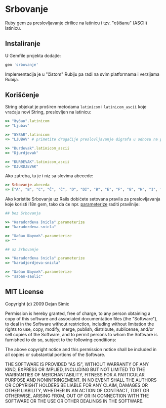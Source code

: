 Srbovanje
=========

Ruby gem za preslovljavanje ćirilice na latinicu i tzv. "ošišanu" (ASCII) latinicu.

## Instaliranje

U Gemfile projekta dodajte:

```ruby
gem 'srbovanje'
```

Implementacija je u "čistom" Rubiju pa radi na svim platformama i verzijama Rubija.

## Korišćenje

String objekat je proširen metodama `latinicom` i `latinicom_ascii` koje vraćaju novi String, preslovljen na latinicu:

```ruby
>> "Љубав".latinicom
=> "Ljubav"

>> "ЉУБАВ".latinicom
=> "LJUBAV" # primetite drugačije preslovljavanje digrafa u odnosu na prethodni primer: "LjUBAV" bi bilo pogrešno

>> "Đurđevak".latinicom_ascii
=> "Djurdjevak"

>> "ĐURĐEVAK".latinicom_ascii
=> "DJURDJEVAK"
```

Ako zatreba, tu je i niz sa slovima abecede:

```ruby
>> Srbovanje.abeceda
=> ["A", "B", "C", "Č", "Ć", "D", "Dž", "Đ", "E", "F", "G", "H", "I", "J", "K", "L", "Lj", "M", "N", "Nj", "O", "P", "R", "S", "Š", "T", "U", "V", "Z", "Ž"]
```

Ako koristite Srbovanje uz Rails dobićete setovana pravila za preslovljavanja
koje koristi i18n gem, tako da će npr. [parameterize](https://apidock.com/rails/ActiveSupport/Inflector/parameterize) raditi pravilnije:

```ruby
## bez Srbovanja

>> "Karađorđeva šnicla".parameterize
=> "karadordeva-snicla"

>> "Шабан Шаулић".parameterize
=> ""

## uz Srbovanje

>> "Karađorđeva šnicla".parameterize
=> "karadjordjeva-snicla"

>> "Шабан Шаулић".parameterize
=> "saban-saulic"
```

## MIT License

Copyright (c) 2009 Dejan Simic

Permission is hereby granted, free of charge, to any person obtaining
a copy of this software and associated documentation files (the
"Software"), to deal in the Software without restriction, including
without limitation the rights to use, copy, modify, merge, publish,
distribute, sublicense, and/or sell copies of the Software, and to
permit persons to whom the Software is furnished to do so, subject to
the following conditions:

The above copyright notice and this permission notice shall be
included in all copies or substantial portions of the Software.

THE SOFTWARE IS PROVIDED "AS IS", WITHOUT WARRANTY OF ANY KIND,
EXPRESS OR IMPLIED, INCLUDING BUT NOT LIMITED TO THE WARRANTIES OF
MERCHANTABILITY, FITNESS FOR A PARTICULAR PURPOSE AND
NONINFRINGEMENT. IN NO EVENT SHALL THE AUTHORS OR COPYRIGHT HOLDERS BE
LIABLE FOR ANY CLAIM, DAMAGES OR OTHER LIABILITY, WHETHER IN AN ACTION
OF CONTRACT, TORT OR OTHERWISE, ARISING FROM, OUT OF OR IN CONNECTION
WITH THE SOFTWARE OR THE USE OR OTHER DEALINGS IN THE SOFTWARE.
